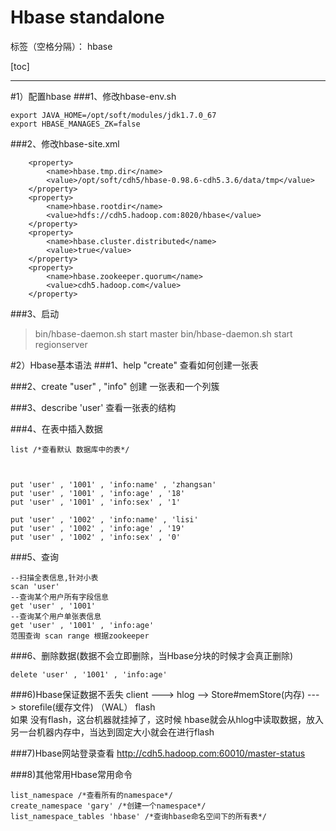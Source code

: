 # Hbase standalone 

标签（空格分隔）： hbase

[toc]

---
#1）配置hbase
###1、修改hbase-env.sh
```
export JAVA_HOME=/opt/soft/modules/jdk1.7.0_67
export HBASE_MANAGES_ZK=false
```
###2、修改hbase-site.xml
```
	<property>
		<name>hbase.tmp.dir</name>
		<value>/opt/soft/cdh5/hbase-0.98.6-cdh5.3.6/data/tmp</value>
	</property>
	<property>
		<name>hbase.rootdir</name>
		<value>hdfs://cdh5.hadoop.com:8020/hbase</value>
	</property>
	<property>
		<name>hbase.cluster.distributed</name>
		<value>true</value>
	</property>
	<property>
		<name>hbase.zookeeper.quorum</name>
		<value>cdh5.hadoop.com</value>
	</property> 
```

###3、启动
> bin/hbase-daemon.sh start master
bin/hbase-daemon.sh start regionserver

#2）Hbase基本语法
###1、help "create" 查看如何创建一张表

###2、create "user" , "info"  创建 一张表和一个列簇

###3、describe 'user' 查看一张表的结构


###4、在表中插入数据
```
list /*查看默认 数据库中的表*/



put 'user' , '1001' , 'info:name' , 'zhangsan' 
put 'user' , '1001' , 'info:age' , '18' 
put 'user' , '1001' , 'info:sex' , '1' 

put 'user' , '1002' , 'info:name' , 'lisi' 
put 'user' , '1002' , 'info:age' , '19' 
put 'user' , '1002' , 'info:sex' , '0' 
```
###5、查询
```
--扫描全表信息,针对小表
scan 'user'
--查询某个用户所有字段信息
get 'user' , '1001'
--查询某个用户单张表信息
get 'user' , '1001' , 'info:age'
范围查询 scan range 根据zookeeper
```

###6、删除数据(数据不会立即删除，当Hbase分块的时候才会真正删除)
```
delete 'user' , '1001' , 'info:age'
```

###6)Hbase保证数据不丢失
 client ---> hlog --> Store#memStore(内存) ---> storefile(缓存文件)
             （WAL）                      flash      
如果 没有flash，这台机器就挂掉了，这时候 hbase就会从hlog中读取数据，放入另一台机器内存中，当达到固定大小就会在进行flash

###7)Hbase网站登录查看
http://cdh5.hadoop.com:60010/master-status

###8)其他常用Hbase常用命令
```
list_namespace /*查看所有的namespace*/
create_namespace 'gary' /*创建一个namespace*/
list_namespace_tables 'hbase' /*查询hbase命名空间下的所有表*/

```